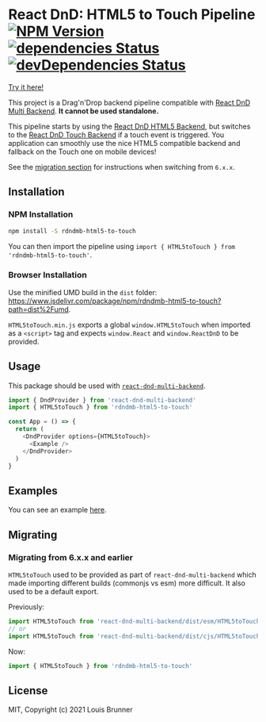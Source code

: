 # React DnD: HTML5 to Touch Pipeline [![NPM Version][npm-image]][npm-url] [![dependencies Status][deps-image]][deps-url] [![devDependencies Status][deps-dev-image]][deps-dev-url]

[Try it here!](https://louisbrunner.github.io/dnd-multi-backend/examples/react-dnd-multi-backend.html)

This project is a Drag'n'Drop backend pipeline compatible with [React DnD Multi Backend](../react-dnd-multi-backend/). **It cannot be used standalone.**

This pipeline starts by using the [React DnD HTML5 Backend](https://react-dnd.github.io/react-dnd/docs/backends/html5), but switches to the [React DnD Touch Backend](https://react-dnd.github.io/react-dnd/docs/backends/touch) if a touch event is triggered.
You application can smoothly use the nice HTML5 compatible backend and fallback on the Touch one on mobile devices!

See the [migration section](#migrating) for instructions when switching from `6.x.x`.

## Installation

### NPM Installation

```sh
npm install -S rdndmb-html5-to-touch
```

You can then import the pipeline using `import { HTML5toTouch } from 'rdndmb-html5-to-touch'`.

### Browser Installation

Use the minified UMD build in the `dist` folder: https://www.jsdelivr.com/package/npm/rdndmb-html5-to-touch?path=dist%2Fumd.

`HTML5toTouch.min.js` exports a global `window.HTML5toTouch` when imported as a `<script>` tag and expects `window.React` and `window.ReactDnD` to be provided.

## Usage

This package should be used with [`react-dnd-multi-backend`](../react-dnd-multi-backend).

```js
import { DndProvider } from 'react-dnd-multi-backend'
import { HTML5toTouch } from 'rdndmb-html5-to-touch'

const App = () => {
  return (
    <DndProvider options={HTML5toTouch}>
      <Example />
    </DndProvider>
  )
}
```

## Examples

You can see an example [here](examples/).

## Migrating

### Migrating from 6.x.x and earlier

`HTML5toTouch` used to be provided as part of `react-dnd-multi-backend` which made importing different builds (commonjs vs esm) more difficult. It also used to be a default export.

Previously:
```js
import HTML5toTouch from 'react-dnd-multi-backend/dist/esm/HTML5toTouch'
// or
import HTML5toTouch from 'react-dnd-multi-backend/dist/cjs/HTML5toTouch'
```

Now:
```js
import { HTML5toTouch } from 'rdndmb-html5-to-touch'
```

## License

MIT, Copyright (c) 2021 Louis Brunner


[npm-image]: https://img.shields.io/npm/v/rdndmb-html5-to-touch.svg
[npm-url]: https://npmjs.org/package/rdndmb-html5-to-touch
[deps-image]: https://david-dm.org/louisbrunner/rdndmb-html5-to-touch/status.svg
[deps-url]: https://david-dm.org/louisbrunner/rdndmb-html5-to-touch
[deps-dev-image]: https://david-dm.org/louisbrunner/rdndmb-html5-to-touch/dev-status.svg
[deps-dev-url]: https://david-dm.org/louisbrunner/rdndmb-html5-to-touch?type=dev
